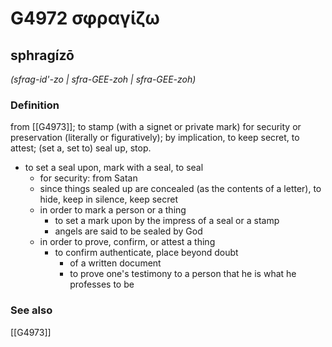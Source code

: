 # G4972 σφραγίζω

## sphragízō

_(sfrag-id'-zo | sfra-GEE-zoh | sfra-GEE-zoh)_

### Definition

from [[G4973]]; to stamp (with a signet or private mark) for security or preservation (literally or figuratively); by implication, to keep secret, to attest; (set a, set to) seal up, stop.

- to set a seal upon, mark with a seal, to seal
  - for security: from Satan
  - since things sealed up are concealed (as the contents of a letter), to hide, keep in silence, keep secret
  - in order to mark a person or a thing
    - to set a mark upon by the impress of a seal or a stamp
    - angels are said to be sealed by God
  - in order to prove, confirm, or attest a thing
    - to confirm authenticate, place beyond doubt
      - of a written document
      - to prove one's testimony to a person that he is what he professes to be

### See also

[[G4973]]

